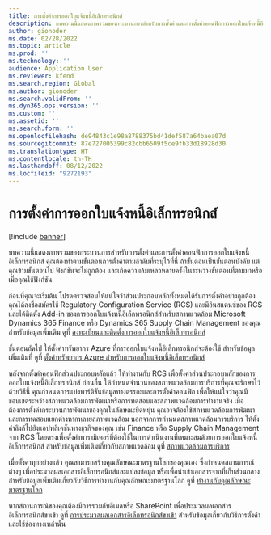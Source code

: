 ```yaml
---
title: การตั้งค่าการออกใบแจ้งหนี้อิเล็กทรอนิกส์
description: บทความนี้แสดงภาพรวมของกระบวนการสำหรับการตั้งค่าและการตั้งค่าคอนฟิกการออกใบแจ้งหนี้อิเล็กทรอนิกส์
author: gionoder
ms.date: 02/28/2022
ms.topic: article
ms.prod: ''
ms.technology: ''
audience: Application User
ms.reviewer: kfend
ms.search.region: Global
ms.author: gionoder
ms.search.validFrom: ''
ms.dyn365.ops.version: ''
ms.custom: ''
ms.assetid: ''
ms.search.form: ''
ms.openlocfilehash: de94843c1e98a8788375bd41def587a64baea07d
ms.sourcegitcommit: 87e727005399c82cbb6509f5ce9fb33d18928d30
ms.translationtype: HT
ms.contentlocale: th-TH
ms.lasthandoff: 08/12/2022
ms.locfileid: "9272193"
---
```

# <a name="electronic-invoicing-setup"></a>การตั้งค่าการออกใบแจ้งหนี้อิเล็กทรอนิกส์

[!include [banner](../includes/banner.md)]

บทความนี้แสดงภาพรวมของกระบวนการสำหรับการตั้งค่าและการตั้งค่าคอนฟิกการออกใบแจ้งหนี้อิเล็กทรอนิกส์ คุณต้องทำตามขั้นตอนการตั้งค่าตามลำดับที่ระบุไว้ที่นี่ ถ้าขั้นตอนเป็นขั้นตอนบังคับ แต่คุณข้ามขั้นตอนไป ฟังก์ชันจะไม่ถูกต้อง และเกิดความล้มเหลวหลายครั้งในระหว่างขั้นตอนที่ตามมาหรือเมื่อคุณใช้ฟังก์ชัน 

ก่อนที่คุณจะเริ่มต้น โปรดตรวจสอบให้แน่ใจว่าส่วนประกอบหลักทั้งหมดได้รับการตั้งค่าอย่างถูกต้อง คุณได้ลงชื่อสมัครใช้ Regulatory Configuration Service (RCS) และมีอินสแตนซ์ของ RCS และได้ติดตั้ง Add-in ของการออกใบแจ้งหนี้อิเล็กทรอนิกส์สำหรับสภาพแวดล้อม Microsoft Dynamics 365 Finance หรือ Dynamics 365 Supply Chain Management ของคุณ สำหรับข้อมูลเพิ่มเติม ดูที่ [ลงทะเบียนและติดตั้งการออกใบแจ้งหนี้อิเล็กทรอนิกส์](e-invoicing-install-add-in-microservices-lcs.md)

ขั้นตอนถัดไป ให้ตั้งค่าทรัพยากร Azure ที่การออกใบแจ้งหนี้อิเล็กทรอนิกส์จะต้องใช้ สำหรับข้อมูลเพิ่มเติมที่ ดูที่ [ตั้งค่าทรัพยากร Azure สำหรับการออกใบแจ้งหนี้อิเล็กทรอนิกส์](e-invoicing-set-up-azure-resources.md)

หลังจากตั้งค่าคอนฟิกส่วนประกอบหลักแล้ว ให้ทำงานกับ RCS เพื่อตั้งค่าส่วนประกอบหลักของการออกใบแจ้งหนี้อิเล็กทรอนิกส์ ก่อนอื่น ให้กําหนดจํานวนของสภาพแวดล้อมการบริการที่คุณจะรักษาไว้ ด้วยวิธีนี้ คุณกําหนดการแบ่งพาร์ติชันข้อมูลทางตรรกะและการตั้งค่าคอนฟิก เพื่อให้แน่ใจว่าคุณมีขอบเขตระหว่างสภาพแวดล้อมการพัฒนาหรือการทดสอบและสภาพแวดล้อมการทำงานจริง เมื่อต้องการตั้งค่ากระบวนการพัฒนาของคุณในลักษณะยืดหยุ่น คุณอาจต้องใช้สภาพแวดล้อมการพัฒนาและการทดสอบแยกต่างหากหลายสภาพแวดล้อม นอกจากการกำหนดสภาพแวดล้อมการบริการ ให้ตั้งค่าลิงก์ไปยังแอปพลิเคชันทางธุรกิจของคุณ เช่น Finance หรือ Supply Chain Management จาก RCS โดยตรงเพื่อตั้งค่าพารามิเตอร์ที่ต้องใช้ในการดําเนินงานที่เหมาะสมด้วยการออกใบแจ้งหนี้อิเล็กทรอนิกส์ สำหรับข้อมูลเพิ่มเติมเกี่ยวกับสภาพแวดล้อม ดูที่ [สภาพแวดล้อมการบริการ](e-invoicing-service-environments.md)

เมื่อตั้งค่าทุกอย่างแล้ว คุณสามารถสร้างคุณลักษณะมาตรฐานโลกของคุณเอง ซึ่งกําหนดสถานการณ์ต่างๆ เพื่อประมวลผลเอกสารอิเล็กทรอนิกส์และแปลงข้อมูล หรือเพื่อนําเข้าเอกสารจากที่เก็บส่วนกลาง สำหรับข้อมูลเพิ่มเติมเกี่ยวกับวิธีการทำงานกับคุณลักษณะมาตรฐานโลก ดูที่ [ทำงานกับคุณลักษณะมาตรฐานโลก](e-invoicing-working-globalization-features.md)

หากสถานการณ์ของคุณต้องมีการรวมกับอีเมลหรือ SharePoint เพื่อประมวลผลเอกสารอิเล็กทรอนิกส์ขาเข้า ดูที่ [การประมวลผลเอกสารอิเล็กทรอนิกส์ขาเข้า](e-invoicing-process-incoming-electronic-documents.md) สำหรับข้อมูลเกี่ยวกับวิธีการตั้งค่าและใช้ช่องทางเหล่านั้น
